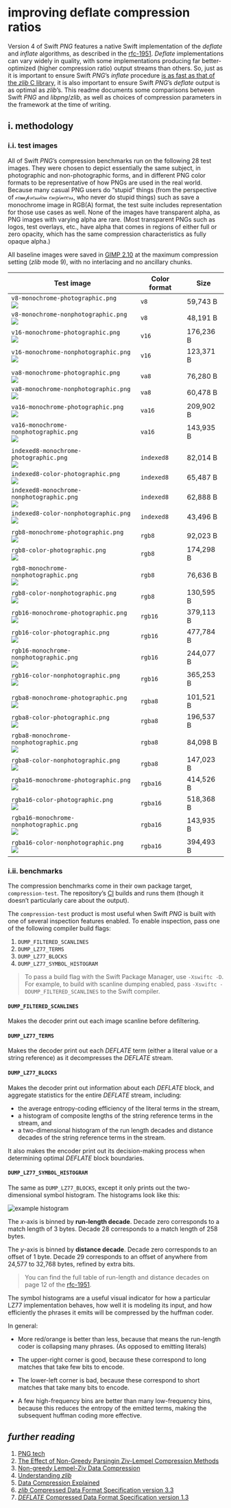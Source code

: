 # improving deflate compression ratios

Version 4 of Swift *PNG* features a native Swift implementation of the *deflate* and *inflate* algorithms, as described in the [rfc-1951](https://tools.ietf.org/html/rfc1951). *Deflate* implementations can vary widely in quality, with some implementations producing far better-optimized (higher compression ratio) output streams than others. So, just as it is important to ensure Swift *PNG*’s *inflate* procedure [is as fast as that of the *zlib* C library](../low-level-swift-optimization.md), it is also important to ensure Swift *PNG*’s *deflate* output is as optimal as *zlib*’s. This readme documents some comparisons between Swift *PNG* and *libpng*/*zlib*, as well as choices of compression parameters in the framework at the time of writing.

## i. methodology 

### i.i. test images 

All of Swift *PNG*’s compression benchmarks run on the following 28 test images. They were chosen to depict essentially the same subject, in photographic and non-photographic forms, and in different PNG color formats to be representative of how PNGs are used in the real world. Because many casual PNG users do “stupid” things (from the perspective of 𝒸𝑜𝓂𝓅𝓇𝑒𝓈𝓈𝒾𝑜𝓃 𝑒𝓃𝑔𝒾𝓃𝑒𝑒𝓇𝓈, who  never do stupid things) such as save a monochrome image in RGB(A) format, the test suite includes representation for those use cases as well. None of the images have transparent alpha, as PNG images with varying alpha are rare. (Most transparent PNGs such as logos, test overlays, etc., have alpha that comes in regions of either full or zero opacity, which has the same compression characteristics as fully opaque alpha.)

All baseline images were saved in [GIMP 2.10](https://www.gimp.org/) at the maximum compression setting (*zlib* mode 9), with no interlacing and no ancillary chunks.

| Test image | Color format | Size |
| ---------- | ------------ | ---- |
| `v8-monochrome-photographic.png`          <br/> <img src="../tests/compression/baseline/v8-monochrome-photographic.png"/>             | `v8`       |  59,743 B | 
| `v8-monochrome-nonphotographic.png`       <br/> <img src="../tests/compression/baseline/v8-monochrome-nonphotographic.png"/>          | `v8`       |  48,191 B | 
| `v16-monochrome-photographic.png`         <br/> <img src="../tests/compression/baseline/v16-monochrome-photographic.png"/>            | `v16`      | 176,236 B | 
| `v16-monochrome-nonphotographic.png`      <br/> <img src="../tests/compression/baseline/v16-monochrome-nonphotographic.png"/>         | `v16`      | 123,371 B | 
|   |   |   |
| `va8-monochrome-photographic.png`         <br/> <img src="../tests/compression/baseline/va8-monochrome-photographic.png"/>            | `va8`      |  76,280 B | 
| `va8-monochrome-nonphotographic.png`      <br/> <img src="../tests/compression/baseline/va8-monochrome-nonphotographic.png"/>         | `va8`      |  60,478 B | 
| `va16-monochrome-photographic.png`        <br/> <img src="../tests/compression/baseline/va16-monochrome-photographic.png"/>           | `va16`     | 209,902 B | 
| `va16-monochrome-nonphotographic.png`     <br/> <img src="../tests/compression/baseline/va16-monochrome-nonphotographic.png"/>        | `va16`     | 143,935 B | 
|   |   |   |
| `indexed8-monochrome-photographic.png`    <br/> <img src="../tests/compression/baseline/indexed8-monochrome-photographic.png"/>       | `indexed8` |  82,014 B | 
| `indexed8-color-photographic.png`         <br/> <img src="../tests/compression/baseline/indexed8-color-photographic.png"/>            | `indexed8` |  65,487 B | 
| `indexed8-monochrome-nonphotographic.png` <br/> <img src="../tests/compression/baseline/indexed8-monochrome-nonphotographic.png"/>    | `indexed8` |  62,888 B | 
| `indexed8-color-nonphotographic.png`      <br/> <img src="../tests/compression/baseline/indexed8-color-nonphotographic.png"/>         | `indexed8` |  43,496 B | 
|   |   |   |
| `rgb8-monochrome-photographic.png`        <br/> <img src="../tests/compression/baseline/rgb8-monochrome-photographic.png"/>           | `rgb8`     |  92,023 B | 
| `rgb8-color-photographic.png`             <br/> <img src="../tests/compression/baseline/rgb8-color-photographic.png"/>                | `rgb8`     | 174,298 B | 
| `rgb8-monochrome-nonphotographic.png`     <br/> <img src="../tests/compression/baseline/rgb8-monochrome-nonphotographic.png"/>        | `rgb8`     |  76,636 B | 
| `rgb8-color-nonphotographic.png`          <br/> <img src="../tests/compression/baseline/rgb8-color-nonphotographic.png"/>             | `rgb8`     | 130,595 B | 
| `rgb16-monochrome-photographic.png`       <br/> <img src="../tests/compression/baseline/rgb16-monochrome-photographic.png"/>          | `rgb16`    | 379,113 B | 
| `rgb16-color-photographic.png`            <br/> <img src="../tests/compression/baseline/rgb16-color-photographic.png"/>               | `rgb16`    | 477,784 B | 
| `rgb16-monochrome-nonphotographic.png`    <br/> <img src="../tests/compression/baseline/rgb16-monochrome-nonphotographic.png"/>       | `rgb16`    | 244,077 B | 
| `rgb16-color-nonphotographic.png`         <br/> <img src="../tests/compression/baseline/rgb16-color-nonphotographic.png"/>            | `rgb16`    | 365,253 B | 
|   |   |   |
| `rgba8-monochrome-photographic.png`       <br/> <img src="../tests/compression/baseline/rgba8-monochrome-photographic.png"/>          | `rgba8`    | 101,521 B | 
| `rgba8-color-photographic.png`            <br/> <img src="../tests/compression/baseline/rgba8-color-photographic.png"/>               | `rgba8`    | 196,537 B | 
| `rgba8-monochrome-nonphotographic.png`    <br/> <img src="../tests/compression/baseline/rgba8-monochrome-nonphotographic.png"/>       | `rgba8`    |  84,098 B | 
| `rgba8-color-nonphotographic.png`         <br/> <img src="../tests/compression/baseline/rgba8-color-nonphotographic.png"/>            | `rgba8`    | 147,023 B | 
| `rgba16-monochrome-photographic.png`      <br/> <img src="../tests/compression/baseline/rgba16-monochrome-photographic.png"/>         | `rgba16`   | 414,526 B | 
| `rgba16-color-photographic.png`           <br/> <img src="../tests/compression/baseline/rgba16-color-photographic.png"/>              | `rgba16`   | 518,368 B | 
| `rgba16-monochrome-nonphotographic.png`   <br/> <img src="../tests/compression/baseline/rgba16-monochrome-nonphotographic.png"/>      | `rgba16`   | 143,935 B | 
| `rgba16-color-nonphotographic.png`        <br/> <img src="../tests/compression/baseline/rgba16-color-nonphotographic.png"/>           | `rgba16`   | 394,493 B | 

### i.ii. benchmarks

The compression benchmarks come in their own package target, `compression-test`. The repository’s [CI](https://github.com/kelvin13/png/actions?query=workflow%3Abuild) builds and runs them (though it doesn’t particularly care about the output). 

The `compression-test` product is most useful when Swift *PNG* is built with one of several inspection features enabled. To enable inspection, pass one of the following compiler build flags:

1. `DUMP_FILTERED_SCANLINES`
2. `DUMP_LZ77_TERMS`
3. `DUMP_LZ77_BLOCKS`
4. `DUMP_LZ77_SYMBOL_HISTOGRAM`

> To pass a build flag with the Swift Package Manager, use `-Xswiftc -D`. For example, to build with scanline dumping enabled, pass `-Xswiftc -DDUMP_FILTERED_SCANLINES` to the Swift compiler. 

#### `DUMP_FILTERED_SCANLINES`

Makes the decoder print out each image scanline before defiltering.

#### `DUMP_LZ77_TERMS`

Makes the decoder print out each *DEFLATE* term (either a literal value or a string reference) as it decompresses the *DEFLATE* stream.

#### `DUMP_LZ77_BLOCKS`

Makes the decoder print out information about each *DEFLATE* block, and aggregate statistics for the entire *DEFLATE* stream, including: 

* the average entropy-coding efficiency of the literal terms in the stream,
* a histogram of composite lengths of the string reference terms in the stream, and 
* a two-dimensional histogram of the run length decades and distance decades of the string reference terms in the stream.

It also makes the encoder print out its decision-making process when determining optimal *DEFLATE* block boundaries.

#### `DUMP_LZ77_SYMBOL_HISTOGRAM`

The same as `DUMP_LZ77_BLOCKS`, except it only prints out the two-dimensional symbol histogram. The histograms look like this:

![example histogram](sample-histogram.png)

The *x*-axis is binned by **run-length decade**. Decade zero corresponds to a match length of 3 bytes. Decade 28 corresponds to a match length of 258 bytes. 

The *y*-axis is binned by **distance decade**. Decade zero corresponds to an offset of 1 byte. Decade 29 corresponds to an offset of anywhere from 24,577 to 32,768 bytes, refined by extra bits.

> You can find the full table of run-length and distance decades on page 12 of the [rfc-1951](https://tools.ietf.org/html/rfc1951).

The symbol histograms are a useful visual indicator for how a particular LZ77 implementation behaves, how well it is modeling its input, and how efficiently the phrases it emits will be compressed by the huffman coder.

In general:

* More red/orange is better than less, because that means the run-length coder is collapsing many phrases. (As opposed to emitting literals)

* The upper-right corner is good, because these correspond to long matches that take few bits to encode.

* The lower-left corner is bad, because these correspond to short matches that take many bits to encode.

* A few high-frequency bins are better than many low-frequency bins, because this reduces the entropy of the emitted terms, making the subsequent huffman coding more effective.


## *further reading* 

1. [PNG tech](http://optipng.sourceforge.net/pngtech/)
2. [The Effect of Non-Greedy Parsingin Ziv-Lempel Compression Methods](https://webhome.cs.uvic.ca/~nigelh/Publications/LZ-non-greedy.pdf)
3. [Non-greedy Lempel-Ziv Data Compression](https://scholar.acadiau.ca/islandora/object/theses:625)
4. [Understanding *zlib*](https://www.euccas.me/zlib/)
5. [Data Compression Explained](http://mattmahoney.net/dc/dce.html)
6. [*zlib* Compressed Data Format Specification version 3.3](https://tools.ietf.org/html/rfc1950)
6. [*DEFLATE* Compressed Data Format Specification version 1.3](https://tools.ietf.org/html/rfc1951)
